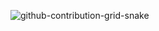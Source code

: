 ![github-contribution-grid-snake](https://user-images.githubusercontent.com/74372044/220821900-26491bf5-d0f7-45aa-8fcf-bc8f1a21abd4.gif)
